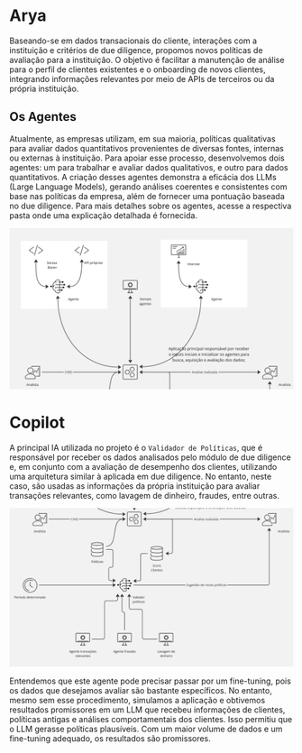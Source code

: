 # Arya

Baseando-se em dados transacionais do cliente, interações com a instituição e critérios de due diligence, propomos novos políticas de avaliação para a instituição. O objetivo é facilitar a manutenção de análise para o perfil de clientes existentes e o onboarding de novos clientes, integrando informações relevantes por meio de APIs de terceiros ou da própria instituição.

## Os Agentes

Atualmente, as empresas utilizam, em sua maioria, políticas qualitativas para avaliar dados quantitativos provenientes de diversas fontes, internas ou externas à instituição. Para apoiar esse processo, desenvolvemos dois agentes: um para trabalhar e avaliar dados qualitativos, e outro para dados quantitativos. A criação desses agentes demonstra a eficácia dos LLMs (Large Language Models), gerando análises coerentes e consistentes com base nas políticas da empresa, além de fornecer uma pontuação baseada no due diligence. Para mais detalhes sobre os agentes, acesse a respectiva pasta onde uma explicação detalhada é fornecida.

![Agentes](imagem/FluxoDeD.jpg)

# Copilot

A principal IA utilizada no projeto é o `Validador de Políticas`, que é responsável por receber os dados analisados pelo módulo de due diligence e, em conjunto com a avaliação de desempenho dos clientes, utilizando uma arquitetura similar à aplicada em due diligence. No entanto, neste caso, são usadas as informações da própria instituição para avaliar transações relevantes, como lavagem de dinheiro, fraudes, entre outras. 

![Copilot](imagem/FluxoCopilot.jpg)

Entendemos que este agente pode precisar passar por um fine-tuning, pois os dados que desejamos avaliar são bastante específicos. No entanto, mesmo sem esse procedimento, simulamos a aplicação e obtivemos resultados promissores em um LLM que recebeu informações de clientes, políticas antigas e análises comportamentais dos clientes. Isso permitiu que o LLM gerasse políticas plausíveis. Com um maior volume de dados e um fine-tuning adequado, os resultados são promissores.
